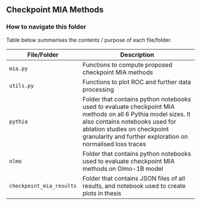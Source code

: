 ## Checkpoint MIA Methods


### How to navigate this folder

Table below summarises the contents / purpose of each file/folder. 

| File/Folder   | Description |
| -----------   | ----------- |
| `mia.py`      | Functions to compute proposed checkpoint MIA methods |
| `utils.py`    | Functions to plot ROC and further data processing |
| `pythia`      | Folder that contains python notebooks used to evaluate checkpoint MIA methods on all 6 Pythia model sizes. It also contains notebooks used for ablation studies on checkpoint granularity and further exploration on normalised loss traces |
| `olmo`        | Folder that contains python notebooks used to evaluate checkpoint MIA methods on Olmo-1B model | 
| `checkpoint_mia_results` | Folder that contains JSON files of all results, and notebook used to create plots in thesis | 

